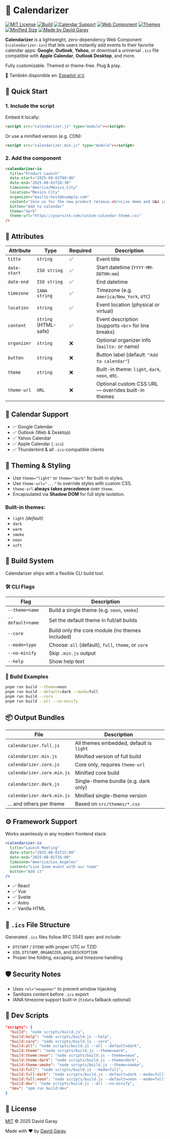 # 📅 Calendarizer

[![MIT License](https://img.shields.io/badge/license-MIT-blue.svg)](./LICENSE)
[![Build](https://img.shields.io/badge/build-passing-brightgreen.svg)](#)
[![Calendar Support](https://img.shields.io/badge/calendar-Google%20%7C%20Outlook%20%7C%20ICS-blue)](#)
[![Web Component](https://img.shields.io/badge/web--component-native-orange)](https://developer.mozilla.org/en-US/docs/Web/Web_Components)
[![Themes](https://img.shields.io/badge/themes-6%20built--in-purple)](#)
[![Minified Size](https://img.shields.io/bundlephobia/minzip/calendarizer-io?label=min%20size)](https://bundlephobia.com/package/calendarizer-io)
[![Made by David Garay](https://img.shields.io/badge/made%20by-David%20Garay-%23e91e63)](https://dagacoding.com)

**Calendarizer** is a lightweight, zero-dependency Web Component (`<calendarizer-io>`) that lets users instantly add events to their favorite calendar apps: **Google**, **Outlook**, **Yahoo**, or download a universal `.ics` file compatible with **Apple Calendar**, **Outlook Desktop**, and more.

Fully customizable. Themed or theme-free. Plug & play.

📘 También disponible en: [Español 🇲🇽](./README.es.md)

## 🚀 Quick Start

### 1. Include the script

Embed it locally:

```html
<script src="calendarizer.js" type="module"></script>
```

Or use a minified version (e.g. CDN):

```html
<script src="calendarizer.min.js" type="module"></script>
```

### 2. Add the component

```html
<calendarizer-io
  title="Product Launch"
  date-start="2025-08-01T09:00"
  date-end="2025-08-01T10:30"
  timezone="America/Mexico_City"
  location="Mexico City"
  organizer="mailto:host@example.com"
  content="Join us for the new product release.<br>Live demo and Q&A included."
  button="Add to calendar"
  theme="dark"
  theme-url="https://yoursite.com/custom-calendar-theme.css"
/>
```

## 📌 Attributes

| Attribute    | Type                 | Required | Description                                         |
| ------------ | -------------------- | -------- | --------------------------------------------------- |
| `title`      | `string`             | ✅       | Event title                                         |
| `date-start` | `ISO string`         | ✅       | Start datetime (`YYYY-MM-DDTHH:mm`)                 |
| `date-end`   | `ISO string`         | ✅       | End datetime                                        |
| `timezone`   | `IANA string`        | ✅       | Timezone (e.g. `America/New_York`, `UTC`)           |
| `location`   | `string`             | ✅       | Event location (physical or virtual)                |
| `content`    | `string` (HTML-safe) | ✅       | Event description (supports `<br>` for line breaks) |
| `organizer`  | `string`             | ❌       | Optional organizer info (`mailto:` or name)         |
| `button`     | `string`             | ❌       | Button label (default: `"Add to calendar"`)         |
| `theme`      | `string`             | ❌       | Built-in theme: `light`, `dark`, `neon`, etc.       |
| `theme-url`  | `URL`                | ❌       | Optional custom CSS URL — overrides built-in themes |

## 📆 Calendar Support

- ✅ Google Calendar
- ✅ Outlook (Web & Desktop)
- ✅ Yahoo Calendar
- ✅ Apple Calendar (`.ics`)
- ✅ Thunderbird & all `.ics`-compatible clients

## 🎨 Theming & Styling

- Use `theme="light"` or `theme="dark"` for built-in styles.
- Use `theme-url="..."` to override styles with custom CSS.
- `theme-url` **always takes precedence** over `theme`.
- Encapsulated via **Shadow DOM** for full style isolation.

### Built-in themes:

- `light` _(default)_
- `dark`
- `warm`
- `smoke`
- `neon`
- `soft`

## 🔧 Build System

Calendarizer ships with a flexible CLI build tool.

### 🛠 CLI Flags

| Flag             | Description                                         |
| ---------------- | --------------------------------------------------- |
| `--theme=name`   | Build a single theme (e.g. `neon`, `smoke`)         |
| `--default=name` | Set the default theme in full/all builds            |
| `--core`         | Build only the core module (no themes included)     |
| `--mode=type`    | Choose: `all` (default), `full`, `theme`, or `core` |
| `--no-minify`    | Skip `.min.js` output                               |
| `--help`         | Show help text                                      |

### 🧪 Build Examples

```bash
pnpm run build --theme=neon
pnpm run build --default=dark --mode=full
pnpm run build --core
pnpm run build --all --no-minify
```

## 📦 Output Bundles

| File                       | Description                             |
| -------------------------- | --------------------------------------- |
| `calendarizer.full.js`     | All themes embedded, default is `light` |
| `calendarizer.min.js`      | Minified version of full build          |
| `calendarizer.core.js`     | Core only, requires `theme-url`         |
| `calendarizer.core.min.js` | Minified core build                     |
| `calendarizer.dark.js`     | Single-theme bundle (e.g. dark only)    |
| `calendarizer.dark.min.js` | Minified single-theme version           |
| ... and others per theme   | Based on `src/themes/*.css`             |

## ⚙️ Framework Support

Works seamlessly in any modern frontend stack:

```jsx
<calendarizer-io
  title="Launch Meeting"
  date-start="2025-08-01T15:00"
  date-end="2025-08-01T16:00"
  timezone="America/Los_Angeles"
  content="Live Zoom event with our team"
  button="Add it"
/>
```

- ✅ React
- ✅ Vue
- ✅ Svelte
- ✅ Astro
- ✅ Vanilla HTML

## 📁 `.ics` File Structure

Generated `.ics` files follow RFC 5545 spec and include:

- `DTSTART` / `DTEND` with proper UTC or TZID
- `UID`, `DTSTAMP`, `ORGANIZER`, and `DESCRIPTION`
- Proper line folding, escaping, and timezone handling

## 🛡 Security Notes

- Uses `rel="noopener"` to prevent window hijacking
- Sanitizes content before `.ics` export
- IANA timezone support built-in (`tzdata` fallback optional)

## 🧪 Dev Scripts

```json
"scripts": {
  "build": "node scripts/build.js",
  "build:help": "node scripts/build.js --help",
  "build:core": "node scripts/build.js --core",
  "build:all": "node scripts/build.js --all --default=dark",
  "build:theme": "node scripts/build.js --theme=warm",
  "build:theme:neon": "node scripts/build.js --theme=neon",
  "build:theme:dark": "node scripts/build.js --theme=dark",
  "build:theme:smoke": "node scripts/build.js --theme=smoke",
  "build:full": "node scripts/build.js --mode=full",
  "build:full:dark": "node scripts/build.js --default=dark --mode=full",
  "build:full:neon": "node scripts/build.js --default=neon --mode=full",
  "build:dev": "node scripts/build.js --all --no-minify",
  "dev": "npm run build:dev"
}
```

## 📄 License

[MIT](./LICENSE) © 2025 David Garay

Made with ❤️ by [David Garay](https://dagacoding.com)
